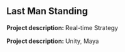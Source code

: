## Last Man Standing

**Project description:** Real-time Strategy

**Project description:** Unity, Maya
